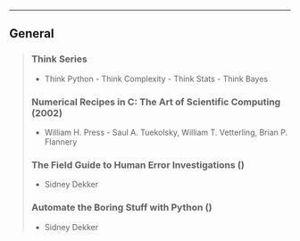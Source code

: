 ---
## General

> ### Think Series
>   - Think Python - Think Complexity - Think Stats - Think Bayes
>
> ### Numerical Recipes in C: The Art of Scientific Computing (2002)
>   - William H. Press - Saul A. Tuekolsky, William T. Vetterling, Brian P. Flannery
>
> ### The Field Guide to Human Error Investigations ()
>   - Sidney Dekker
>
> ### Automate the Boring Stuff with Python ()
>   - Sidney Dekker
